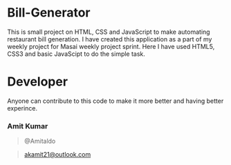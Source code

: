 # Bill-Generator

This is small project on HTML, CSS and JavaScript to make automating restaurant bill generation.
I have created this application as a part of my weekly project for Masai weekly project sprint.
Here I have used HTML5, CSS3 and basic JavaScipt to do the simple task.

# Developer

Anyone can contribute to this code to make it more better and having better experince.

### Amit Kumar

> @Amitaldo

> akamit21@outlook.com
